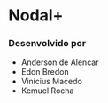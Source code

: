 # Nodal+ # 

### Desenvolvido por  ###

* Anderson de Alencar
* Edon Bredon
* Vinícius Macedo
* Kemuel Rocha
